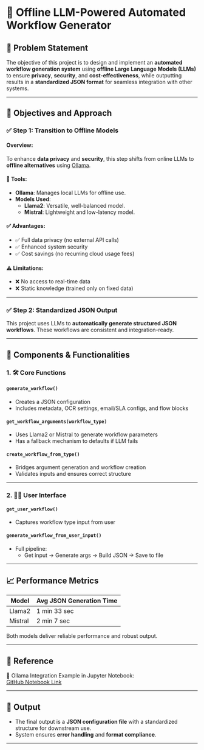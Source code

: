 # 🧠 Offline LLM-Powered Automated Workflow Generator

## 📌 Problem Statement

The objective of this project is to design and implement an **automated workflow generation system** using **offline Large Language Models (LLMs)** to ensure **privacy**, **security**, and **cost-effectiveness**, while outputting results in a **standardized JSON format** for seamless integration with other systems.

---

## 🎯 Objectives and Approach

### ✅ Step 1: Transition to Offline Models

#### Overview:
To enhance **data privacy** and **security**, this step shifts from online LLMs to **offline alternatives** using [Ollama](https://ollama.com/).

#### 🔧 Tools:
- **Ollama**: Manages local LLMs for offline use.
- **Models Used**:
  - **Llama2**: Versatile, well-balanced model.
  - **Mistral**: Lightweight and low-latency model.

#### ✅ Advantages:
- ✅ Full data privacy (no external API calls)
- ✅ Enhanced system security
- ✅ Cost savings (no recurring cloud usage fees)

#### ⚠️ Limitations:
- ❌ No access to real-time data
- ❌ Static knowledge (trained only on fixed data)

---

### ✅ Step 2: Standardized JSON Output

This project uses LLMs to **automatically generate structured JSON workflows**. These workflows are consistent and integration-ready.

---

## 🧩 Components & Functionalities

### 1. 🛠 Core Functions

#### `generate_workflow()`
- Creates a JSON configuration
- Includes metadata, OCR settings, email/SLA configs, and flow blocks

#### `get_workflow_arguments(workflow_type)`
- Uses Llama2 or Mistral to generate workflow parameters
- Has a fallback mechanism to defaults if LLM fails

#### `create_workflow_from_type()`
- Bridges argument generation and workflow creation
- Validates inputs and ensures correct structure

---

### 2. 🧑‍💻 User Interface

#### `get_user_workflow()`
- Captures workflow type input from user

#### `generate_workflow_from_user_input()`
- Full pipeline:
  - Get input → Generate args → Build JSON → Save to file

---

## 📈 Performance Metrics

| Model    | Avg JSON Generation Time |
|----------|--------------------------|
| Llama2   | 1 min 33 sec              |
| Mistral  | 2 min 7 sec               |

Both models deliver reliable performance and robust output.

---

## 🔗 Reference

📘 Ollama Integration Example in Jupyter Notebook:  
[GitHub Notebook Link](https://github.com/RamiKrispin/ollama-poc/blob/main/ollama-poc.ipynb)

---

## 📂 Output

- The final output is a **JSON configuration file** with a standardized structure for downstream use.
- System ensures **error handling** and **format compliance**.

---
